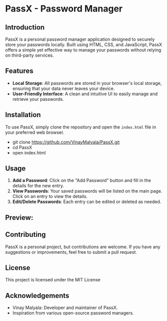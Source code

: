 ﻿# PassX - Password Manager

## Introduction
PassX is a personal password manager application designed to securely store your passwords locally. Built using HTML, CSS, and JavaScript, PassX offers a simple yet effective way to manage your passwords without relying on third-party services.

## Features
- **Local Storage**: All passwords are stored in your browser's local storage, ensuring that your data never leaves your device.
- **User-Friendly Interface**: A clean and intuitive UI to easily manage and retrieve your passwords.

## Installation
To use PassX, simply clone the repository and open the `index.html` file in your preferred web browser.

- git clone https://github.com/VinayMalyala/PassX.git
- cd PassX
- open index.html


## Usage
1. **Add a Password**: Click on the "Add Password" button and fill in the details for the new entry.
2. **View Passwords**: Your saved passwords will be listed on the main page. Click on an entry to view the details.
3. **Edit/Delete Passwords**: Each entry can be edited or deleted as needed.

## Preview:

## Contributing
PassX is a personal project, but contributions are welcome. If you have any suggestions or improvements, feel free to submit a pull request.

## License
This project is licensed under the MIT License 

## Acknowledgements
- Vinay Malyala: Developer and maintainer of PassX.
- Inspiration from various open-source password managers.

